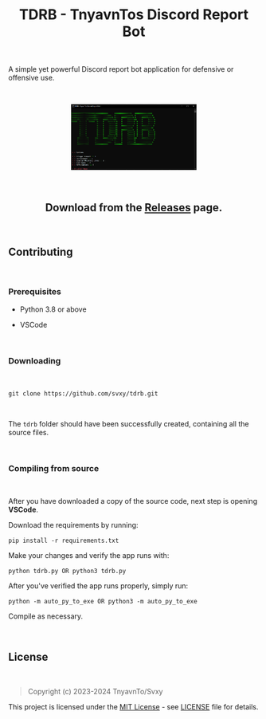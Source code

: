 <h1 align=center>TDRB - TnyavnTos Discord Report Bot</h1>

<br>

A simple yet powerful Discord report bot application for defensive or offensive use.

<br>

<p align=center><img src='docs\assets\preview.png' width='50%'></p>

<br>

<h2 align=center>Download from the <a href='https://github.com/Svxy/tdrb/releases/latest'>Releases</a> page.</h2>

<br>

## Contributing

<br>

### Prerequisites

- Python 3.8 or above

- VSCode

<br>

### Downloading

<br>

```shell
git clone https://github.com/svxy/tdrb.git
```

<br>

The `tdrb` folder should have been successfully created, containing all the source files.

<br>

### Compiling from source

<br>

After you have downloaded a copy of the source code, next step is opening **VSCode**.

Download the requirements by running:
```shell 
pip install -r requirements.txt
```

Make your changes and verify the app runs with:
```shell
python tdrb.py OR python3 tdrb.py
```

After you've verified the app runs properly, simply run:
```shell
python -m auto_py_to_exe OR python3 -m auto_py_to_exe
```

Compile as necessary.

<br>

## License

<br>

> Copyright (c) 2023-2024 TnyavnTo/Svxy

This project is licensed under the [MIT License](https://opensource.org/licenses/mit-license.php) - see [LICENSE](https://github.com/svxy/tdrb/blob/main/LICENSE) file for details.